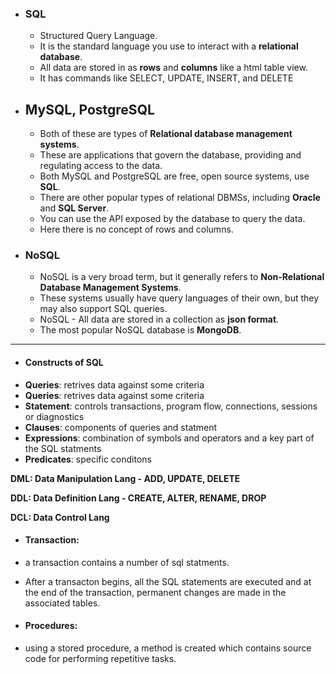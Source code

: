 * ### SQL
  * Structured Query Language.
  * It is the standard language you use to interact with a **relational database**. 
  * All data are stored in as **rows** and **columns** like a html table view. 
  * It has commands like SELECT, UPDATE, INSERT, and DELETE

* ## MySQL, PostgreSQL
  * Both of these are types of **Relational database management systems**.
  * These are applications that govern the database, providing and regulating access to the data. 
  * Both MySQL and PostgreSQL are free, open source systems, use **SQL**. 
  * There are other popular types of relational DBMSs, including **Oracle** and **SQL Server**.
  * You can use the API exposed by the database to query the data. 
  * Here there is no concept of rows and columns.


* ### NoSQL
  * NoSQL is a very broad term, but it generally refers to **Non-Relational Database Management Systems**.
  * These systems usually have query languages of their own, but they may also support SQL queries. 
  * NoSQL - All data are stored in a collection as **json format**.
  * The most popular NoSQL database is **MongoDB**.


-----------------------------------------------------

* #### Constructs of SQL
 * **Queries**: retrives data against some criteria
 * **Queries**: retrives data against some criteria
 * **Statement**: controls transactions, program flow, connections, sessions or diagnostics
 * **Clauses**: components of queries and statment
 * **Expressions**: combination of symbols and operators and a key part of the SQL statments
 * **Predicates**: specific conditons



**DML: Data Manipulation Lang - ADD, UPDATE, DELETE**

**DDL: Data Definition Lang - CREATE, ALTER, RENAME, DROP**

**DCL: Data Control Lang**



* #### Transaction: 
 * a transaction contains a number of sql statments. 
 * After a transacton begins, all the SQL statements are executed and at the end of the transaction, permanent changes are made in the associated tables.

* #### Procedures:
 * using a stored procedure, a method is created which contains source code for performing repetitive tasks.

